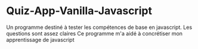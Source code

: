 # Quiz-App-Vanilla-Javascript
Un programme destiné à tester les compétences de base en javascript.
Les questions sont assez claires 
Ce programme m'a aidé à concrétiser mon apprentissage de javascript

